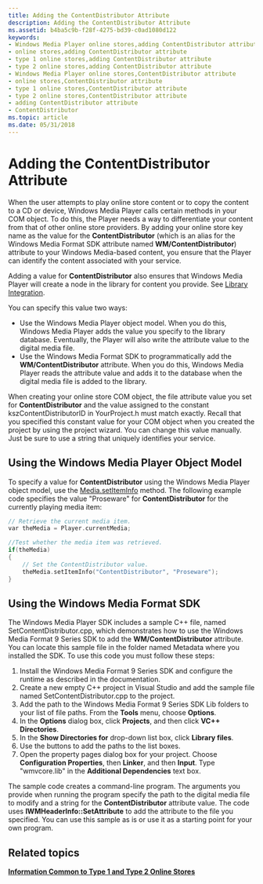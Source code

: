 ```yaml
---
title: Adding the ContentDistributor Attribute
description: Adding the ContentDistributor Attribute
ms.assetid: b4ba5c9b-f28f-4275-bd39-c0ad1080d122
keywords:
- Windows Media Player online stores,adding ContentDistributor attribute
- online stores,adding ContentDistributor attribute
- type 1 online stores,adding ContentDistributor attribute
- type 2 online stores,adding ContentDistributor attribute
- Windows Media Player online stores,ContentDistributor attribute
- online stores,ContentDistributor attribute
- type 1 online stores,ContentDistributor attribute
- type 2 online stores,ContentDistributor attribute
- adding ContentDistributor attribute
- ContentDistributor
ms.topic: article
ms.date: 05/31/2018
---
```


# Adding the ContentDistributor Attribute

When the user attempts to play online store content or to copy the content to a CD or device, Windows Media Player calls certain methods in your COM object. To do this, the Player needs a way to differentiate your content from that of other online store providers. By adding your online store key name as the value for the **ContentDistributor** (which is an alias for the Windows Media Format SDK attribute named **WM/ContentDistributor**) attribute to your Windows Media-based content, you ensure that the Player can identify the content associated with your service.

Adding a value for **ContentDistributor** also ensures that Windows Media Player will create a node in the library for content you provide. See [Library Integration](library-integration.md).

You can specify this value two ways:

-   Use the Windows Media Player object model. When you do this, Windows Media Player adds the value you specify to the library database. Eventually, the Player will also write the attribute value to the digital media file.
-   Use the Windows Media Format SDK to programmatically add the **WM/ContentDistributor** attribute. When you do this, Windows Media Player reads the attribute value and adds it to the database when the digital media file is added to the library.

When creating your online store COM object, the file attribute value you set for **ContentDistributor** and the value assigned to the constant kszContentDistributorID in YourProject.h must match exactly. Recall that you specified this constant value for your COM object when you created the project by using the project wizard. You can change this value manually. Just be sure to use a string that uniquely identifies your service.

## Using the Windows Media Player Object Model

To specify a value for **ContentDistributor** using the Windows Media Player object model, use the [Media.setItemInfo](media-setiteminfo.md) method. The following example code specifies the value "Proseware" for **ContentDistributor** for the currently playing media item:


```C++
// Retrieve the current media item.
var theMedia = Player.currentMedia;

//Test whether the media item was retrieved.
if(theMedia)
{
    // Set the ContentDistributor value.
    theMedia.setItemInfo("ContentDistributor", "Proseware");
}
```



## Using the Windows Media Format SDK

The Windows Media Player SDK includes a sample C++ file, named SetContentDistributor.cpp, which demonstrates how to use the Windows Media Format 9 Series SDK to add the **WM/ContentDistributor** attribute. You can locate this sample file in the folder named Metadata where you installed the SDK. To use this code you must follow these steps:

1.  Install the Windows Media Format 9 Series SDK and configure the runtime as described in the documentation.
2.  Create a new empty C++ project in Visual Studio and add the sample file named SetContentDistributor.cpp to the project.
3.  Add the path to the Windows Media Format 9 Series SDK Lib folders to your list of file paths. From the **Tools** menu, choose **Options**.
4.  In the **Options** dialog box, click **Projects**, and then click **VC++ Directories**.
5.  In the **Show Directories for** drop-down list box, click **Library files**.
6.  Use the buttons to add the paths to the list boxes.
7.  Open the property pages dialog box for your project. Choose **Configuration Properties**, then **Linker**, and then **Input**. Type "wmvcore.lib" in the **Additional Dependencies** text box.

The sample code creates a command-line program. The arguments you provide when running the program specify the path to the digital media file to modify and a string for the **ContentDistributor** attribute value. The code uses **IWMHeaderInfo::SetAttribute** to add the attribute to the file you specified. You can use this sample as is or use it as a starting point for your own program.

## Related topics

<dl> <dt>

[**Information Common to Type 1 and Type 2 Online Stores**](information-common-to-type-1-and-type-2-online-stores.md)
</dt> </dl>

 

 




